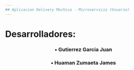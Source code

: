 ```yaml
---
## Aplicacion Delivery Mochica - Microservicio (Usuario)
---
```


<h1>Desarrolladores:</h1>
<h3 align="center">• Gutierrez Garcia Juan</h3>
<h3 align="center">• Huaman Zumaeta James</h3>

